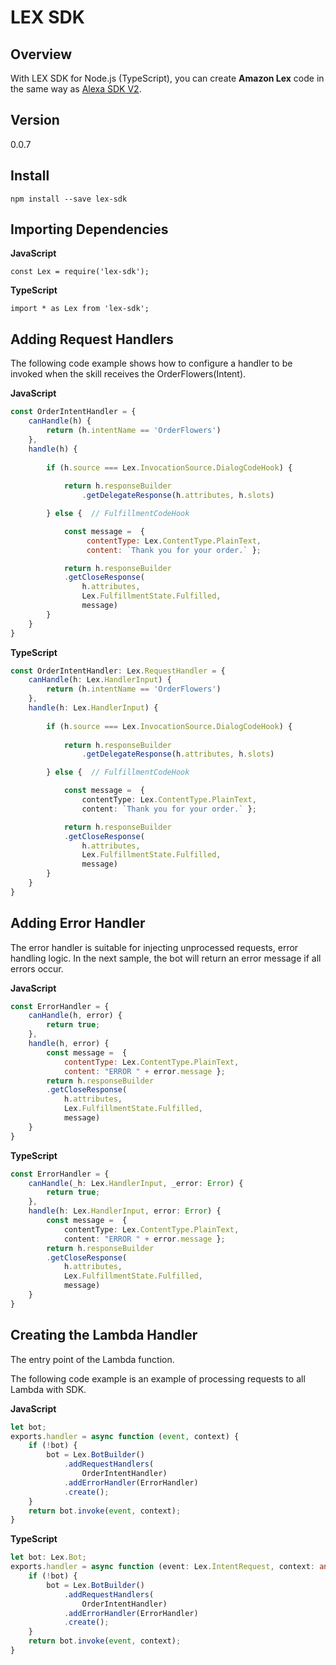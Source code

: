 # LEX SDK

## Overview

With LEX SDK for Node.js (TypeScript), you can create **Amazon Lex** code in the same way as [Alexa SDK V2](https://github.com/alexa/alexa-skills-kit-sdk-for-nodejs).

## Version

0.0.7

## Install

```
npm install --save lex-sdk
```

## Importing Dependencies

**JavaScript**
```
const Lex = require('lex-sdk');
```
**TypeScript**
```
import * as Lex from 'lex-sdk';
```

## Adding Request Handlers

The following code example shows how to configure a handler to be invoked when the skill receives the OrderFlowers(Intent).

**JavaScript**
```js
const OrderIntentHandler = {
    canHandle(h) {
        return (h.intentName == 'OrderFlowers')
    },
    handle(h) {
        
        if (h.source === Lex.InvocationSource.DialogCodeHook) {
            
            return h.responseBuilder
                .getDelegateResponse(h.attributes, h.slots)

        } else {  // FulfillmentCodeHook

            const message =  {
                 contentType: Lex.ContentType.PlainText,
                 content: `Thank you for your order.` };

            return h.responseBuilder
            .getCloseResponse(
                h.attributes,
                Lex.FulfillmentState.Fulfilled,
                message)
        }
    }
}

```

**TypeScript**
```ts
const OrderIntentHandler: Lex.RequestHandler = {
    canHandle(h: Lex.HandlerInput) {
        return (h.intentName == 'OrderFlowers')
    },
    handle(h: Lex.HandlerInput) {
        
        if (h.source === Lex.InvocationSource.DialogCodeHook) {
            
            return h.responseBuilder
                .getDelegateResponse(h.attributes, h.slots)

        } else {  // FulfillmentCodeHook

            const message =  { 
                contentType: Lex.ContentType.PlainText,
                content: `Thank you for your order.` };

            return h.responseBuilder
            .getCloseResponse(
                h.attributes,
                Lex.FulfillmentState.Fulfilled,
                message)
        }
    }
}
```

## Adding Error Handler

The error handler is suitable for injecting unprocessed requests, error handling logic. In the next sample, the bot will return an error message if all errors occur.

**JavaScript**
```js
const ErrorHandler = {
    canHandle(h, error) {
        return true;
    },
    handle(h, error) {
        const message =  {
            contentType: Lex.ContentType.PlainText,
            content: "ERROR " + error.message };
        return h.responseBuilder
        .getCloseResponse(
            h.attributes,
            Lex.FulfillmentState.Fulfilled,
            message)
    }
}
```
**TypeScript**
```ts
const ErrorHandler = {
    canHandle(_h: Lex.HandlerInput, _error: Error) {
        return true;
    },
    handle(h: Lex.HandlerInput, error: Error) {
        const message =  {
            contentType: Lex.ContentType.PlainText, 
            content: "ERROR " + error.message };
        return h.responseBuilder
        .getCloseResponse(
            h.attributes,
            Lex.FulfillmentState.Fulfilled,
            message)
    }
}
```

## Creating the Lambda Handler

The entry point of the Lambda function.

The following code example is an example of processing requests to all Lambda with SDK.

**JavaScript**
```js
let bot;
exports.handler = async function (event, context) {
    if (!bot) {
        bot = Lex.BotBuilder()
            .addRequestHandlers(
                OrderIntentHandler)
            .addErrorHandler(ErrorHandler)
            .create();
    }
    return bot.invoke(event, context);
}
```
**TypeScript**
```ts
let bot: Lex.Bot;
exports.handler = async function (event: Lex.IntentRequest, context: any) {
    if (!bot) {
        bot = Lex.BotBuilder()
            .addRequestHandlers(
                OrderIntentHandler)
            .addErrorHandler(ErrorHandler)
            .create();
    }
    return bot.invoke(event, context);
}
```
